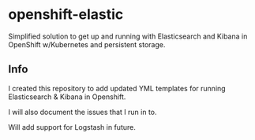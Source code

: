 # openshift-elastic
Simplified solution to get up and running with Elasticsearch and Kibana in OpenShift w/Kubernetes and persistent storage.

## Info
I created this repository to add updated YML templates for running Elasticsearch & Kibana in Openshift.

I will also document the issues that I run in to.

Will add support for Logstash in future.